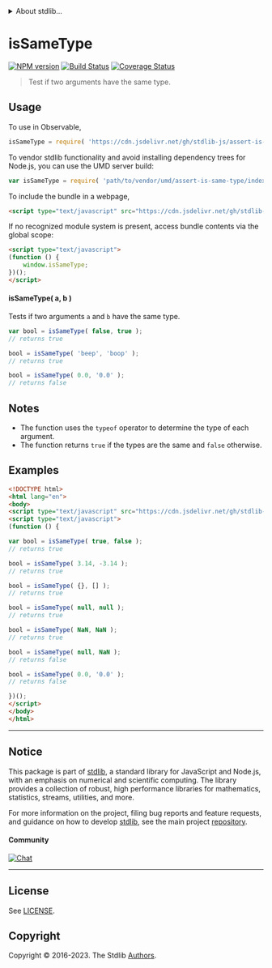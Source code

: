 <!--

@license Apache-2.0

Copyright (c) 2021 The Stdlib Authors.

Licensed under the Apache License, Version 2.0 (the "License");
you may not use this file except in compliance with the License.
You may obtain a copy of the License at

   http://www.apache.org/licenses/LICENSE-2.0

Unless required by applicable law or agreed to in writing, software
distributed under the License is distributed on an "AS IS" BASIS,
WITHOUT WARRANTIES OR CONDITIONS OF ANY KIND, either express or implied.
See the License for the specific language governing permissions and
limitations under the License.

-->


<details>
  <summary>
    About stdlib...
  </summary>
  <p>We believe in a future in which the web is a preferred environment for numerical computation. To help realize this future, we've built stdlib. stdlib is a standard library, with an emphasis on numerical and scientific computation, written in JavaScript (and C) for execution in browsers and in Node.js.</p>
  <p>The library is fully decomposable, being architected in such a way that you can swap out and mix and match APIs and functionality to cater to your exact preferences and use cases.</p>
  <p>When you use stdlib, you can be absolutely certain that you are using the most thorough, rigorous, well-written, studied, documented, tested, measured, and high-quality code out there.</p>
  <p>To join us in bringing numerical computing to the web, get started by checking us out on <a href="https://github.com/stdlib-js/stdlib">GitHub</a>, and please consider <a href="https://opencollective.com/stdlib">financially supporting stdlib</a>. We greatly appreciate your continued support!</p>
</details>

# isSameType

[![NPM version][npm-image]][npm-url] [![Build Status][test-image]][test-url] [![Coverage Status][coverage-image]][coverage-url] <!-- [![dependencies][dependencies-image]][dependencies-url] -->

> Test if two arguments have the same type.



<section class="usage">

## Usage

To use in Observable,

```javascript
isSameType = require( 'https://cdn.jsdelivr.net/gh/stdlib-js/assert-is-same-type@umd/browser.js' )
```

To vendor stdlib functionality and avoid installing dependency trees for Node.js, you can use the UMD server build:

```javascript
var isSameType = require( 'path/to/vendor/umd/assert-is-same-type/index.js' )
```

To include the bundle in a webpage,

```html
<script type="text/javascript" src="https://cdn.jsdelivr.net/gh/stdlib-js/assert-is-same-type@umd/browser.js"></script>
```

If no recognized module system is present, access bundle contents via the global scope:

```html
<script type="text/javascript">
(function () {
    window.isSameType;
})();
</script>
```

#### isSameType( a, b )

Tests if two arguments `a` and `b` have the same type.

```javascript
var bool = isSameType( false, true );
// returns true

bool = isSameType( 'beep', 'boop' );
// returns true

bool = isSameType( 0.0, '0.0' );
// returns false
```

</section>

<!-- /.usage -->

<section class="notes">

## Notes

-   The function uses the `typeof` operator to determine the type of each argument.
-   The function returns `true` if the types are the same and `false` otherwise.

</section>

<!-- /.notes -->

<section class="examples">

## Examples

<!-- eslint no-undef: "error" -->

```html
<!DOCTYPE html>
<html lang="en">
<body>
<script type="text/javascript" src="https://cdn.jsdelivr.net/gh/stdlib-js/assert-is-same-type@umd/browser.js"></script>
<script type="text/javascript">
(function () {

var bool = isSameType( true, false );
// returns true

bool = isSameType( 3.14, -3.14 );
// returns true

bool = isSameType( {}, [] );
// returns true

bool = isSameType( null, null );
// returns true

bool = isSameType( NaN, NaN );
// returns true

bool = isSameType( null, NaN );
// returns false

bool = isSameType( 0.0, '0.0' );
// returns false

})();
</script>
</body>
</html>
```

</section>

<!-- /.examples -->

<!-- Section for related `stdlib` packages. Do not manually edit this section, as it is automatically populated. -->

<section class="related">

</section>

<!-- /.related -->

<!-- Section for all links. Make sure to keep an empty line after the `section` element and another before the `/section` close. -->


<section class="main-repo" >

* * *

## Notice

This package is part of [stdlib][stdlib], a standard library for JavaScript and Node.js, with an emphasis on numerical and scientific computing. The library provides a collection of robust, high performance libraries for mathematics, statistics, streams, utilities, and more.

For more information on the project, filing bug reports and feature requests, and guidance on how to develop [stdlib][stdlib], see the main project [repository][stdlib].

#### Community

[![Chat][chat-image]][chat-url]

---

## License

See [LICENSE][stdlib-license].


## Copyright

Copyright &copy; 2016-2023. The Stdlib [Authors][stdlib-authors].

</section>

<!-- /.stdlib -->

<!-- Section for all links. Make sure to keep an empty line after the `section` element and another before the `/section` close. -->

<section class="links">

[npm-image]: http://img.shields.io/npm/v/@stdlib/assert-is-same-type.svg
[npm-url]: https://npmjs.org/package/@stdlib/assert-is-same-type

[test-image]: https://github.com/stdlib-js/assert-is-same-type/actions/workflows/test.yml/badge.svg?branch=v0.1.1
[test-url]: https://github.com/stdlib-js/assert-is-same-type/actions/workflows/test.yml?query=branch:v0.1.1

[coverage-image]: https://img.shields.io/codecov/c/github/stdlib-js/assert-is-same-type/main.svg
[coverage-url]: https://codecov.io/github/stdlib-js/assert-is-same-type?branch=main

<!--

[dependencies-image]: https://img.shields.io/david/stdlib-js/assert-is-same-type.svg
[dependencies-url]: https://david-dm.org/stdlib-js/assert-is-same-type/main

-->

[chat-image]: https://img.shields.io/gitter/room/stdlib-js/stdlib.svg
[chat-url]: https://app.gitter.im/#/room/#stdlib-js_stdlib:gitter.im

[stdlib]: https://github.com/stdlib-js/stdlib

[stdlib-authors]: https://github.com/stdlib-js/stdlib/graphs/contributors

[umd]: https://github.com/umdjs/umd
[es-module]: https://developer.mozilla.org/en-US/docs/Web/JavaScript/Guide/Modules

[deno-url]: https://github.com/stdlib-js/assert-is-same-type/tree/deno
[umd-url]: https://github.com/stdlib-js/assert-is-same-type/tree/umd
[esm-url]: https://github.com/stdlib-js/assert-is-same-type/tree/esm
[branches-url]: https://github.com/stdlib-js/assert-is-same-type/blob/main/branches.md

[stdlib-license]: https://raw.githubusercontent.com/stdlib-js/assert-is-same-type/main/LICENSE

<!-- <related-links> -->

<!-- </related-links> -->

</section>

<!-- /.links -->
